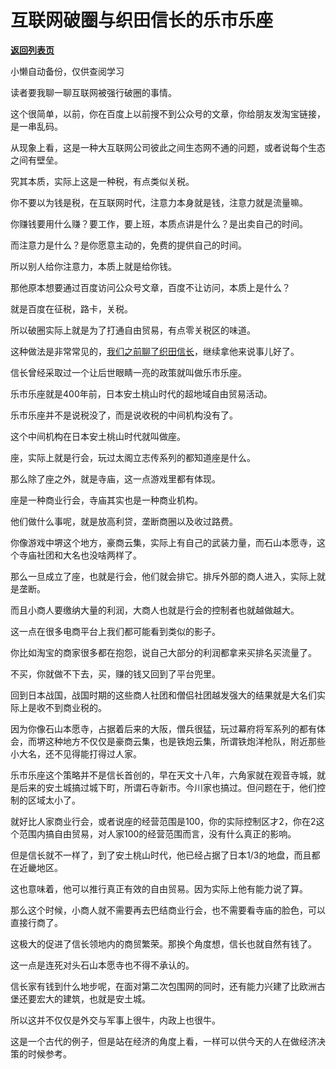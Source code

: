 # 互联网破圈与织田信长的乐市乐座

[**返回列表页**](/gzh/记忆承载3)

小懒自动备份，仅供查阅学习

读者要我聊一聊互联网被强行破圈的事情。

  

这个很简单，以前，你在百度上以前搜不到公众号的文章，你给朋友发淘宝链接，是一串乱码。  

  

从现象上看，这是一种大互联网公司彼此之间生态网不通的问题，或者说每个生态之间有壁垒。  

  

究其本质，实际上这是一种税，有点类似关税。

  

你不要以为钱是税，在互联网时代，注意力本身就是钱，注意力就是流量嘛。

  

你赚钱要用什么赚？要工作，要上班，本质点讲是什么？是出卖自己的时间。  

  

而注意力是什么？是你愿意主动的，免费的提供自己的时间。  

  

所以别人给你注意力，本质上就是给你钱。  

  

那他原本想要通过百度访问公众号文章，百度不让访问，本质上是什么？  

  

就是百度在征税，路卡，关税。

  

所以破圈实际上就是为了打通自由贸易，有点零关税区的味道。  

  

这种做法是非常常见的，[我们之前聊了织田信长](http://mp.weixin.qq.com/s?__biz=MzU3NDc5Nzc0NQ==&mid=2247506938&idx=1&sn=d2d9032b167e671bdf8a2f0e0ef67f99&chksm=fd2e7924ca59f032bdade680bfab46357ae1c9393e9e87d807d581b6108c097f29c0ba8489db&scene=21#wechat_redirect)，继续拿他来说事儿好了。  

  

信长曾经采取过一个让后世眼睛一亮的政策就叫做乐市乐座。

  

乐市乐座就是400年前，日本安土桃山时代的超地域自由贸易活动。

  

乐市乐座并不是说税没了，而是说收税的中间机构没有了。  

  

这个中间机构在日本安土桃山时代就叫做座。

  

座，实际上就是行会，玩过太阁立志传系列的都知道座是什么。  

  

那么除了座之外，就是寺庙，这一点游戏里都有体现。  

  

座是一种商业行会，寺庙其实也是一种商业机构。

  

他们做什么事呢，就是放高利贷，垄断商圈以及收过路费。  

  

你像游戏中堺这个地方，豪商云集，实际上有自己的武装力量，而石山本愿寺，这个寺庙社团和大名也没啥两样了。

  

那么一旦成立了座，也就是行会，他们就会排它。排斥外部的商人进入，实际上就是垄断。  

  

而且小商人要缴纳大量的利润，大商人也就是行会的控制者也就越做越大。  

  

这一点在很多电商平台上我们都可能看到类似的影子。

  

你比如淘宝的商家很多都在抱怨，说自己大部分的利润都拿来买排名买流量了。  

  

不买，你就做不下去，买，赚的钱又回到了平台兜里。

  

回到日本战国，战国时期的这些商人社团和僧侣社团越发强大的结果就是大名们实际上是收不到商业税的。  

  

因为你像石山本愿寺，占据着后来的大阪，僧兵很猛，玩过幕府将军系列的都有体会，而堺这种地方不仅仅是豪商云集，也是铁炮云集，所谓铁炮洋枪队，附近那些小大名，还不见得能打得过人家。

  

乐市乐座这个策略并不是信长首创的，早在天文十八年，六角家就在观音寺城，就是后来的安土城搞过城下町，所谓石寺新市。今川家也搞过。但问题在于，他们控制的区域太小了。

  

就好比人家商业行会，或者说座的经营范围是100，你的实际控制区才2，你在2这个范围内搞自由贸易，对人家100的经营范围而言，没有什么真正的影响。

  

但是信长就不一样了，到了安土桃山时代，他已经占据了日本1/3的地盘，而且都在近畿地区。

  

这也意味着，他可以推行真正有效的自由贸易。因为实际上他有能力说了算。

  

那么这个时候，小商人就不需要再去巴结商业行会，也不需要看寺庙的脸色，可以直接行商了。

  

这极大的促进了信长领地内的商贸繁荣。那换个角度想，信长也就自然有钱了。

  

这一点是连死对头石山本愿寺也不得不承认的。

  

信长家有钱到什么地步呢，在面对第二次包围网的同时，还有能力兴建了比欧洲古堡还要宏大的建筑，也就是安土城。

  

所以这并不仅仅是外交与军事上很牛，内政上也很牛。  

  

这是一个古代的例子，但是站在经济的角度上看，一样可以供今天的人在做经济决策的时候参考。

